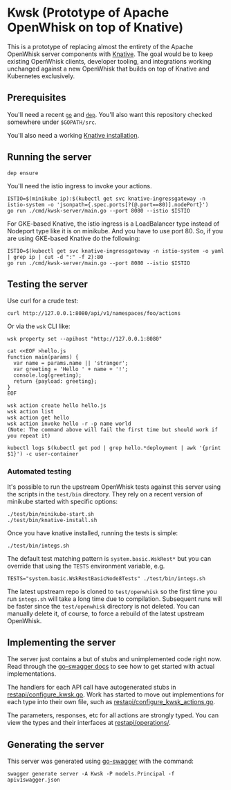 # Kwsk (Prototype of Apache OpenWhisk on top of Knative)

This is a prototype of replacing almost the entirety of the Apache
OpenWhisk server components with
[Knative](https://github.com/knative). The goal would be to keep
existing OpenWhisk clients, developer tooling, and integrations
working unchanged against a new OpenWhisk that builds on top of
Knative and Kubernetes exclusively.

## Prerequisites

You'll need a recent [`go`](https://golang.org/doc/install) and
[`dep`](https://github.com/golang/dep). You'll also want this repository
checked somewhere under `$GOPATH/src`.

You'll also need a working [Knative installation](https://github.com/knative/docs/).

## Running the server

    dep ensure
    
You'll need the istio ingress to invoke your actions.

    ISTIO=$(minikube ip):$(kubectl get svc knative-ingressgateway -n istio-system -o 'jsonpath={.spec.ports[?(@.port==80)].nodePort}')
    go run ./cmd/kwsk-server/main.go --port 8080 --istio $ISTIO
    
For GKE-based Knative, the istio ingress is a LoadBalancer type
instead of Nodeport type like it is on minikube. And you have to use
port 80. So, if you are using GKE-based Knative do the following:

    ISTIO=$(kubectl get svc knative-ingressgateway -n istio-system -o yaml | grep ip | cut -d ":" -f 2):80
    go run ./cmd/kwsk-server/main.go --port 8080 --istio $ISTIO

## Testing the server

Use curl for a crude test:

    curl http://127.0.0.1:8080/api/v1/namespaces/foo/actions

Or via the `wsk` CLI like:

    wsk property set --apihost "http://127.0.0.1:8080"

    cat <<EOF >hello.js
    function main(params) {
      var name = params.name || 'stranger';
      var greeting = 'Hello ' + name + '!';
      console.log(greeting);
      return {payload: greeting};
    }
    EOF

    wsk action create hello hello.js
    wsk action list
    wsk action get hello
    wsk action invoke hello -r -p name world
    (Note: The command above will fail the first time but should work if you repeat it)
    
    kubectl logs $(kubectl get pod | grep hello.*deployment | awk '{print $1}') -c user-container

### Automated testing

It's possible to run the upstream OpenWhisk tests against this server
using the scripts in the `test/bin` directory. They rely on a recent
version of minikube started with specific options:

    ./test/bin/minikube-start.sh
    ./test/bin/knative-install.sh

Once you have knative installed, running the tests is simple:

    ./test/bin/integs.sh

The default test matching pattern is `system.basic.WskRest*` but you
can override that using the `TESTS` environment variable, e.g.

    TESTS="system.basic.WskRestBasicNode8Tests" ./test/bin/integs.sh

The latest upstream repo is cloned to `test/openwhisk` so the first
time you run `integs.sh` will take a long time due to compilation.
Subsequent runs will be faster since the `test/openwhisk` directory is
not deleted. You can manually delete it, of course, to force a rebuild
of the latest upstream OpenWhisk.

## Implementing the server

The server just contains a but of stubs and unimplemented code right
now. Read through the [go-swagger docs](https://goswagger.io/generate/server.html)
to see how to get started with actual implementations.

The handlers for each API call have autogenerated stubs in
[restapi/configure_kwsk.go](restapi/configure_kwsk.go). Work has
started to move out implementions for each type into their own file,
such as
[restapi/configure_kwsk_actions.go](restapi/configure_kwsk_actions.go).

The parameters, responses, etc for all actions are strongly typed. You
can view the types and their interfaces at
[restapi/operations/](restapi/operations/).

## Generating the server

This server was generated using [go-swagger](https://goswagger.io/)
with the command:

    swagger generate server -A Kwsk -P models.Principal -f apiv1swagger.json
